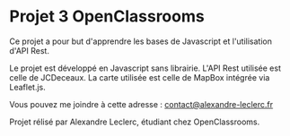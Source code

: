 # Projet 3 OpenClassrooms

Ce projet a pour but d'apprendre les bases de Javascript et l'utilisation d'API Rest.

Le projet est développé en Javascript sans librairie. L'API Rest utilisée est celle de JCDeceaux. La carte utilisée est celle de MapBox intégrée via Leaflet.js.

Vous pouvez me joindre à cette adresse : contact@alexandre-leclerc.fr

Projet rélisé par Alexandre Leclerc, étudiant chez OpenClassrooms.
